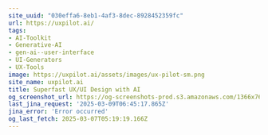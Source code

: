```yaml
---
site_uuid: "030effa6-8eb1-4af3-8dec-8928452359fc"
url: https://uxpilot.ai/
tags:
- AI-Toolkit
- Generative-AI
- gen-ai--user-interface
- UI-Generators
- UX-Tools
image: https://uxpilot.ai/assets/images/ux-pilot-sm.png
site_name: uxpilot.ai
title: Superfast UX/UI Design with AI
og_screenshot_url: https://og-screenshots-prod.s3.amazonaws.com/1366x768/80/false/ed8fe7e07ce664a17a3bc7141a3c868c6b1f9d76f9e2572a0c8a0da0e4356c8d.jpeg
last_jina_request: '2025-03-09T06:45:17.865Z'
jina_error: 'Error occurred'
og_last_fetch: 2025-03-07T05:19:19.166Z
---
```


